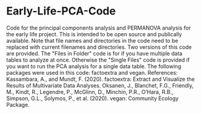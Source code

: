 # Early-Life-PCA-Code
Code for the principal components analysis and PERMANOVA analysis for the early life project.
This is intended to be open source and publically available.
Note that file names and directories in the code need to be replaced with current filenames and directories.
Two versions of this code are provided. The "Files in Folder" code is for if you have multiple data tables to analyze at once.  Otherwise the "Single Files" code is provided if you want to run the PCA analysis for a single data table.
The following packages were used in this code: factoextra and vegan.
References:
Kassambara, A., and Mundt, F. (2020). factoextra: Extract and Visualize the Results of Multivariate Data Analyses.
Oksanen, J., Blanchet, F.G., Friendly, M., Kindt, R., Legendre, P., McGlinn, D., Minchin, P.R., O’Hara, R.B., Simpson, G.L., Solymos, P., et al. (2020). vegan: Community Ecology Package.
